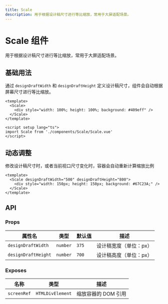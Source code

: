 ```yaml
---
title: Scale
description: 用于根据设计稿尺寸进行等比缩放，常用于大屏适配场景。
---
```


<script setup>
import Scale from '../../src/components/Scale/Scale.vue'
</script>

# Scale 组件

用于根据设计稿尺寸进行等比缩放，常用于大屏适配场景。

## 基础用法

通过 `designDraftWidth` 和 `designDraftHeight` 定义设计稿尺寸，组件会自动根据屏幕尺寸进行等比缩放。

```vue
<template>
  <Scale>
    <div style="width: 100%; height: 100%; background: #409eff" />
  </Scale>
</template>

<script setup lang="ts">
import Scale from './components/Scale/Scale.vue'
</script>
```

## 动态调整

修改设计稿尺寸时，或者当前视口尺寸变化时，容器会自动重新计算缩放比例

```vue
<template>
  <Scale designDraftWidth="500" designDraftHeight="800">
    <div style="width: 150px; height: 150px; background: #67C23A;" />
  </Scale>
</template>
```

## API

### Props

| 属性名              | 类型     | 默认值 | 描述                   |
| ------------------- | -------- | ------ | ---------------------- |
| `designDraftWidth`  | `number` | `375`  | 设计稿宽度（单位：px） |
| `designDraftHeight` | `number` | `700`  | 设计稿高度（单位：px） |

### Exposes

| 名称        | 类型             | 描述                |
| ----------- | ---------------- | ------------------- |
| `screenRef` | `HTMLDivElement` | 缩放容器的 DOM 引用 |
